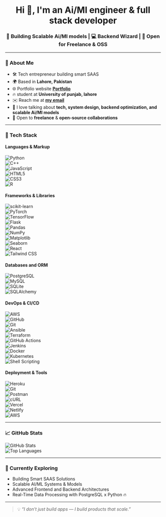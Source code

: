 <h1 align="center">Hi 👋, I'm an Ai/Ml engineer & full stack developer </h1>
<h3 align="center">🚀 Building Scalable Ai/Ml models | 💻 Backend Wizard | 🤝 Open for Freelance & OSS</h3>

---

### 🧠 About Me
- 🛠️ Tech entrepreneur building smart SAAS
- 🌍 Based in **Lahore, Pakistan**
- 🌐 Portfolio website **[Portfolio](ahmadnadeem.netlify.app)**
- 🔥 student at **University of punjab, lahore**
- ✉️ Reach me at **[my email](ahmadnadeem701065@gmail.com)**
- 💬 I love talking about **tech, system design, backend optimization, and scalable Ai/Ml models**
- 🤝 Open to **freelance** & **open-source collaborations**

---

### 🚀 Tech Stack

#### Languages & Markup  
![Python](https://img.shields.io/badge/Python-3.x-3776AB?logo=python&logoColor=white)  
![C++](https://img.shields.io/badge/C++-17-00599C?logo=c%2B%2B&logoColor=white)  
![JavaScript](https://img.shields.io/badge/JavaScript-ES6+-F7DF1E?logo=javascript&logoColor=black)  
![HTML5](https://img.shields.io/badge/HTML5-5-E34F26?logo=html5&logoColor=white)  
![CSS3](https://img.shields.io/badge/CSS3-3-1572B6?logo=css3&logoColor=white)  
![R](https://img.shields.io/badge/R-4.3.1-276DC3?logo=r&logoColor=white)

#### Frameworks & Libraries  
![scikit-learn](https://img.shields.io/badge/scikit--learn-1.4-F7931E?logo=scikit-learn&logoColor=white)  
![PyTorch](https://img.shields.io/badge/PyTorch-2.1.0-EE4C2C?logo=pytorch&logoColor=white)  
![TensorFlow](https://img.shields.io/badge/TensorFlow-2.14-FF6F00?logo=tensorflow&logoColor=white)  
![Flask](https://img.shields.io/badge/Flask-2.x-000000?logo=flask&logoColor=white)  
![Pandas](https://img.shields.io/badge/Pandas-2.1.4-150458?logo=pandas&logoColor=white)  
![NumPy](https://img.shields.io/badge/NumPy-1.26.4-013243?logo=numpy&logoColor=white)  
![Matplotlib](https://img.shields.io/badge/Matplotlib-3.8.4-11557C?logo=matplotlib&logoColor=white)  
![Seaborn](https://img.shields.io/badge/Seaborn-0.13.2-42A5F5?logo=seaborn&logoColor=white)  
![React](https://img.shields.io/badge/React-18.x-61DAFB?logo=react&logoColor=black)  
![Tailwind CSS](https://img.shields.io/badge/Tailwind_CSS-3.x-38B2AC?logo=tailwindcss&logoColor=white)

#### Databases and ORM
![PostgreSQL](https://img.shields.io/badge/PostgreSQL-Relational-336791?logo=postgresql&logoColor=white)  
![MySQL](https://img.shields.io/badge/MySQL-Relational-4479A1?logo=mysql&logoColor=white)  
![SQLite](https://img.shields.io/badge/SQLite-Lightweight-003B57?logo=sqlite&logoColor=white)  
![SQLAlchemy](https://img.shields.io/badge/SQLAlchemy-ORM-CA2C92?logo=sqlalchemy&logoColor=white)

#### DevOps & CI/CD
![AWS](https://img.shields.io/badge/AWS-Cloud-232F3E?logo=amazonaws&logoColor=white)  
![GitHub](https://img.shields.io/badge/GitHub-Code-181717?logo=github&logoColor=white)  
![Git](https://img.shields.io/badge/Git-VersionControl-F05032?logo=git&logoColor=white)  
![Ansible](https://img.shields.io/badge/Ansible-Automation-EE0000?logo=ansible&logoColor=white)  
![Terraform](https://img.shields.io/badge/Terraform-IaC-623CE4?logo=terraform&logoColor=white)  
![GitHub Actions](https://img.shields.io/badge/GitHub%20Actions-CI/CD-2088FF?logo=githubactions&logoColor=white)  
![Jenkins](https://img.shields.io/badge/Jenkins-Automation-D24939?logo=jenkins&logoColor=white)  
![Docker](https://img.shields.io/badge/Docker-Containers-2496ED?logo=docker&logoColor=white)  
![Kubernetes](https://img.shields.io/badge/Kubernetes-Orchestration-326CE5?logo=kubernetes&logoColor=white)  
![Shell Scripting](https://img.shields.io/badge/Shell%20Script-Bash-4EAA25?logo=gnu-bash&logoColor=white)

#### Deployment & Tools  
![Heroku](https://img.shields.io/badge/Heroku-Deploy-430098?logo=heroku&logoColor=white)  
![Git](https://img.shields.io/badge/Git-VersionControl-F05032?logo=git&logoColor=white)  
![Postman](https://img.shields.io/badge/Postman-API-orange?logo=postman&logoColor=white)  
![cURL](https://img.shields.io/badge/cURL-CommandLine-073551?logo=curl&logoColor=white)  
![Vercel](https://img.shields.io/badge/Vercel-Hosting-000000?logo=vercel&logoColor=white)  
![Netlify](https://img.shields.io/badge/Netlify-Deploy-00C7B7?logo=netlify&logoColor=white)  
![AWS](https://img.shields.io/badge/AWS-Cloud-232F3E?logo=amazonaws&logoColor=white)

---

### 📈 GitHub Stats

![GitHub Stats](https://github-readme-stats.vercel.app/api?username=MuhammadAhmadNaddem&show_icons=true&theme=react&hide=prs&count_private=true)  
![Top Languages](https://github-readme-stats.vercel.app/api/top-langs/?username=MuhammadAhmadNaddem&layout=compact&theme=react)

---

### 🧩 Currently Exploring

- Building Smart SAAS Solutions  
- Scalable AI/ML Systems & Models  
- Advanced Frontend and Backend Architectures 
- Real-Time Data Processing with PostgreSQL x Python 🔥

---

> 💡 *“I don’t just build apps — I build products that scale.”*
